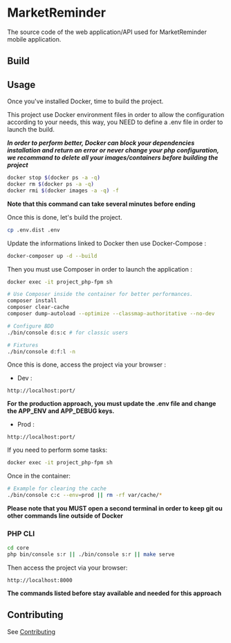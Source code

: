 # MarketReminder

The source code of the web application/API used for MarketReminder mobile application. 

## Build

## Usage

Once you've installed Docker, time to build the project.

This project use Docker environment files in order to allow the configuration according to your needs,
this way, you NEED to define a .env file in order to launch the build.

**_In order to perform better, Docker can block your dependencies installation and return an error
or never change your php configuration, we recommand to delete all your images/containers
before building the project_**

```bash
docker stop $(docker ps -a -q)
docker rm $(docker ps -a -q)
docker rmi $(docker images -a -q) -f
```

**Note that this command can take several minutes before ending**

Once this is done, let's build the project.

```bash
cp .env.dist .env
```

Update the informations linked to Docker then use Docker-Compose :

```bash
docker-composer up -d --build
```

Then you must use Composer in order to launch the application :

```bash
docker exec -it project_php-fpm sh

# Use Composer inside the container for better performances.
composer install
composer clear-cache
composer dump-autoload --optimize --classmap-authoritative --no-dev

# Configure BDD
./bin/console d:s:c # for classic users

# Fixtures
./bin/console d:f:l -n
```

Once this is done, access the project via your browser :

- Dev :

```
http://localhost:port/
```

**For the production approach, you must update the .env file and change the APP_ENV and APP_DEBUG keys.**

- Prod :

```
http://localhost:port/
```

If you need to perform some tasks:

```bash
docker exec -it project_php-fpm sh
```

Once in the container:

```bash
# Example for clearing the cache
./bin/console c:c --env=prod || rm -rf var/cache/*
```

**Please note that you MUST open a second terminal in order to keep git ou other commands line outside of Docker**

### PHP CLI

```bash
cd core
php bin/console s:r || ./bin/console s:r || make serve
```

Then access the project via your browser:

```
http://localhost:8000
```

**The commands listed before stay available and needed for this approach**

## Contributing 

See [Contributing](contributing/contribution.md)